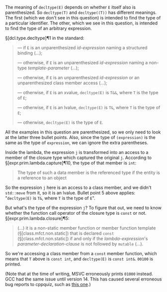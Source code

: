 The meaning of `decltype(E)` depends on whether `E` itself also is parenthesized. So `decltype(T)` and `decltype((T))` has different meanings. The first (which we don't see in this question) is intended to find the type of a particular identifier. The other, which we see in this question, is intended to find the type of an arbitrary expression.

§[dcl.type.decltype]¶1 in the standard:

> — if `E` is an unparenthesized *id-expression* naming a structured binding (...);
>
> — otherwise, if `E` is an unparenthesized *id-expression* naming a non-type *template-parameter* (...);
>
> — otherwise, if `E` is an unparenthesized *id-expression* or an unparenthesized class member access (...);
>
> — otherwise, if `E` is an xvalue, `decltype(E)` is `T&&`, where `T` is the type of `E`;
>
> — otherwise, if `E` is an lvalue, `decltype(E)` is `T&`, where `T` is the type of `E`;
>
> — otherwise, `decltype(E)` is the type of `E`.

All the examples in this question are parenthesized, so we only need to look at the latter three bullet points. Also, since the type of `(expression)` is the same as the type of `expression`, we can ignore the extra parentheses.

Inside the lambda, the expression `j` is transformed into an access to a member of the closure type which captured the original `j`. According to §[expr.prim.lambda.capture]¶10, the type of that member is `int`:

> The type of such a data member is the referenced type if the entity is a reference to an object

So the expression `j` here is an access to a class member, and we didn't `std::move` from it, so it is an lvalue. Bullet point 5 above applies: "`decltype(E)` is `T&`, where `T` is the type of `E`".

But what's the type of the expression `j`? To figure that out, we need to know whether the function call operator of the closure type is `const` or not. §[expr.prim.lambda.closure]¶5:

> (...) it is a non-static member function or member function template (§[class.mfct.non.static]) that is declared `const` (§[class.mfct.non.static]) if and only if the *lambda-expression*'s *parameter-declaration-clause* is not followed by `mutable` (...).

So we're accessing a class member from a `const` member function, which means that `T` above is `const int`, and `decltype(E)` is `const int&`. `00100` is printed.

(Note that at the time of writing, MSVC erroneously prints `01000` instead. GCC had the same issue until version 14. This has caused several erroneous bug reports to cppquiz, such as [this one](https://github.com/knatten/cppquiz/issues/96).)